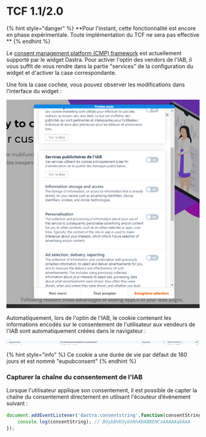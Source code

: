 # TCF 1.1/2.0

{% hint style="danger" %}
**Pour l'instant, cette fonctionnalité est encore en phase expérimentale. Toute implémentation du TCF ne sera pas effective **
{% endhint %}

Le [consent management platform (CMP) framework](https://github.com/InteractiveAdvertisingBureau/GDPR-Transparency-and-Consent-Framework) est actuellement supporté par le widget Dastra. Pour activer l'optin des vendors de l'IAB, il vous suffit de vous rendre dans la partie "services" de la configuration du widget et d'activer la case correspondante.

Une fois la case cochée, vous pouvez observer les modifications dans l'interface du widget :

![](<../../../.gitbook/assets/image (69).png>)

Automatiquement, lors de l'optin de l'IAB, le cookie contenant les informations encodés sur le consentement de l'utilisateur aux vendeurs de l'IAB sont automatiquement créées dans le navigateur :

![](<../../../.gitbook/assets/image (71).png>)

{% hint style="info" %}
Ce cookie a une durée de vie par défaut de 180 jours et est nommé "eupubconsent"
{% endhint %}

### Capturer la chaîne du consentement de l'IAB

Lorsque l'utilisateur applique son consentement, il est possible de capter la chaîne du consentement directement en utilisant l'écouteur d’événement suivant :

```javascript
document.addEventListener('dastra:consentstring',function(consentString){
    console.log(consentString); // BOybBVKOybbNhABABBENCoAAAAAq6AAA
});
```
